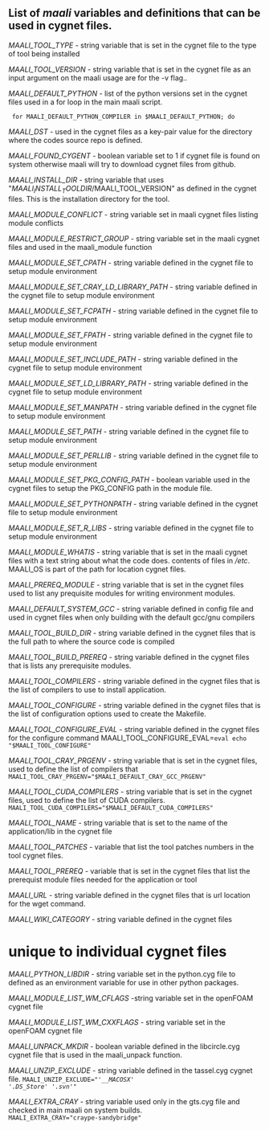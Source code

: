 ## List of *maali* variables and definitions that can be used in cygnet files. 

*MAALI_TOOL_TYPE* - string variable that is set in the cygnet file to the type of tool being installed 

*MAALI_TOOL_VERSION* - string variable that is set in the cygnet file as an input argument on the maali usage are for the -v flag..

*MAALI_DEFAULT_PYTHON* - list of the python versions set in the cygnet files used in a for loop in the main maali script.

<code> for MAALI_DEFAULT_PYTHON_COMPILER in $MAALI_DEFAULT_PYTHON; do </code>

*MAALI_DST* - used in the cygnet files as a key-pair value for the directory where the codes source repo is defined.

*MAALI_FOUND_CYGENT* - boolean variable set to 1 if cygnet file is found on system otherwise maali will try to download cygnet files from github.

*MAALI_INSTALL_DIR* - string variable that uses "$MAALI_INSTALL_TOOLDIR/$MAALI_TOOL_VERSION" as defined in the cygnet files. This is the installation directory for the tool.

*MAALI_MODULE_CONFLICT* - string variable set in maali cygnet files listing module conflicts

*MAALI_MODULE_RESTRICT_GROUP* - string variable set in the maali cygnet files and used in the maali_module function

*MAALI_MODULE_SET_CPATH* - string variable defined in the cygnet file to setup module environment 

*MAALI_MODULE_SET_CRAY_LD_LIBRARY_PATH* - string variable defined in the cygnet file to setup module environment 

*MAALI_MODULE_SET_FCPATH* - string variable defined in the cygnet file to setup module environment 

*MAALI_MODULE_SET_FPATH* - string variable defined in the cygnet file to setup module environment 

*MAALI_MODULE_SET_INCLUDE_PATH* - string variable defined in the cygnet file to setup module environment 

*MAALI_MODULE_SET_LD_LIBRARY_PATH* - string variable defined in the cygnet file to setup module environment 

*MAALI_MODULE_SET_MANPATH* - string variable defined in the cygnet file to setup module environment 

*MAALI_MODULE_SET_PATH* - string variable defined in the cygnet file to setup module environment 

*MAALI_MODULE_SET_PERLLIB* - string variable defined in the cygnet file to setup module environment 

*MAALI_MODULE_SET_PKG_CONFIG_PATH* - boolean variable used in the cygnet files to setup the PKG_CONFIG path in the module file.

*MAALI_MODULE_SET_PYTHONPATH* - string variable defined in the cygnet file to setup module environment 

*MAALI_MODULE_SET_R_LIBS* - string variable defined in the cygnet file to setup module environment 


*MAALI_MODULE_WHATIS* - string variable that is set in the maali cygnet files with a text string about what the code does.
contents of files in */etc*. MAALI_OS is part of the path for location cygnet files.

*MAALI_PREREQ_MODULE* - string variable that is set in the cygnet files used to list any prequisite modules for writing environment modules.

*MAALI_DEFAULT_SYSTEM_GCC* - string variable defined in config file and used in cygnet files when only building with the default gcc/gnu compilers

*MAALI_TOOL_BUILD_DIR* - string variable defined in the cygnet files that is the full path to where the source code is compiled

*MAALI_TOOL_BUILD_PREREQ* - string variable defined in the cygnet files that is lists any prerequisite modules.

*MAALI_TOOL_COMPILERS* - string variable defined in the cygnet files that is the list of compilers to use to install application.

*MAALI_TOOL_CONFIGURE* - string variable defined in the cygnet files that is the list of configuration options used to create the Makefile.

*MAALI_TOOL_CONFIGURE_EVAL* - string variable defined in the cygnet files for the configure command
MAALI_TOOL_CONFIGURE_EVAL=`eval echo "$MAALI_TOOL_CONFIGURE"`

*MAALI_TOOL_CRAY_PRGENV* - string variable that is set in the cygnet files, used to define the list of compilers that 
<code> MAALI_TOOL_CRAY_PRGENV="$MAALI_DEFAULT_CRAY_GCC_PRGENV" </code>
 
*MAALI_TOOL_CUDA_COMPILERS* - string variable that is set in the cygnet files, used to define the list of CUDA compilers.
<code> MAALI_TOOL_CUDA_COMPILERS="$MAALI_DEFAULT_CUDA_COMPILERS" </code>

*MAALI_TOOL_NAME* - string variable that is set to the name of the application/lib in the cygnet file

*MAALI_TOOL_PATCHES* - variable that list the tool patches numbers in the tool cygnet files.

*MAALI_TOOL_PREREQ* - variable that is set in the cygnet files that list the prerequist module files needed for the application or tool

*MAALI_URL* - string variable defined in the cygnet files that is url location for the wget command.

*MAALI_WIKI_CATEGORY* - string variable defined in the cygnet files

# unique to individual cygnet files
 
*MAALI_PYTHON_LIBDIR* - string variable set in the python.cyg file to defined as an environment variable for use in other python packages. 

*MAALI_MODULE_LIST_WM_CFLAGS* -string variable set in the openFOAM cygnet file

*MAALI_MODULE_LIST_WM_CXXFLAGS* - string variable set in the openFOAM cygnet file

*MAALI_UNPACK_MKDIR* - boolean variable defined in the libcircle.cyg cygnet file that is used in the maali_unpack function.

*MAALI_UNZIP_EXCLUDE* - string variable defined in the tassel.cyg cygnet file.
<code>MAALI_UNZIP_EXCLUDE="'*__MACOSX*' '*.DS_Store*' '*.svn*'"</code>

*MAALI_EXTRA_CRAY* - string variable used only in the gts.cyg file and checked in main maali on system builds.
<code> MAALI_EXTRA_CRAY="craype-sandybridge" </code>
